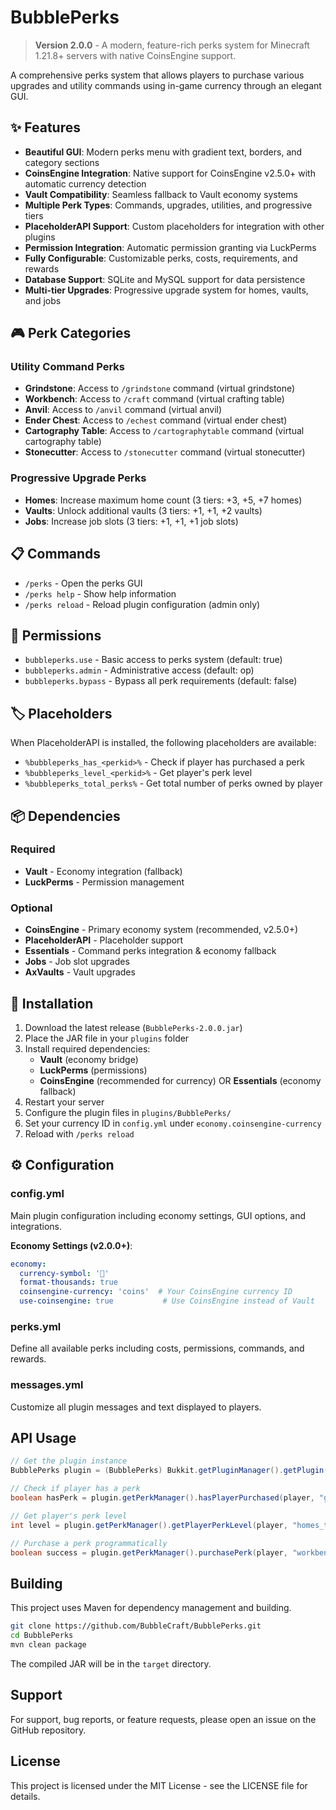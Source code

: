 # BubblePerks

> **Version 2.0.0** - A modern, feature-rich perks system for Minecraft 1.21.8+ servers with native CoinsEngine support.

A comprehensive perks system that allows players to purchase various upgrades and utility commands using in-game currency through an elegant GUI.

## ✨ Features

- **Beautiful GUI**: Modern perks menu with gradient text, borders, and category sections
- **CoinsEngine Integration**: Native support for CoinsEngine v2.5.0+ with automatic currency detection
- **Vault Compatibility**: Seamless fallback to Vault economy systems
- **Multiple Perk Types**: Commands, upgrades, utilities, and progressive tiers
- **PlaceholderAPI Support**: Custom placeholders for integration with other plugins
- **Permission Integration**: Automatic permission granting via LuckPerms
- **Fully Configurable**: Customizable perks, costs, requirements, and rewards
- **Database Support**: SQLite and MySQL support for data persistence
- **Multi-tier Upgrades**: Progressive upgrade system for homes, vaults, and jobs

## 🎮 Perk Categories

### Utility Command Perks
- **Grindstone**: Access to `/grindstone` command (virtual grindstone)
- **Workbench**: Access to `/craft` command (virtual crafting table)
- **Anvil**: Access to `/anvil` command (virtual anvil)
- **Ender Chest**: Access to `/echest` command (virtual ender chest)
- **Cartography Table**: Access to `/cartographytable` command (virtual cartography table)
- **Stonecutter**: Access to `/stonecutter` command (virtual stonecutter)

### Progressive Upgrade Perks
- **Homes**: Increase maximum home count (3 tiers: +3, +5, +7 homes)
- **Vaults**: Unlock additional vaults (3 tiers: +1, +1, +2 vaults)
- **Jobs**: Increase job slots (3 tiers: +1, +1, +1 job slots)


## 📋 Commands

- `/perks` - Open the perks GUI
- `/perks help` - Show help information
- `/perks reload` - Reload plugin configuration (admin only)

## 🔐 Permissions

- `bubbleperks.use` - Basic access to perks system (default: true)
- `bubbleperks.admin` - Administrative access (default: op)
- `bubbleperks.bypass` - Bypass all perk requirements (default: false)

## 🏷️ Placeholders

When PlaceholderAPI is installed, the following placeholders are available:

- `%bubbleperks_has_<perkid>%` - Check if player has purchased a perk
- `%bubbleperks_level_<perkid>%` - Get player's perk level
- `%bubbleperks_total_perks%` - Get total number of perks owned by player

## 📦 Dependencies

### Required
- **Vault** - Economy integration (fallback)
- **LuckPerms** - Permission management

### Optional
- **CoinsEngine** - Primary economy system (recommended, v2.5.0+)
- **PlaceholderAPI** - Placeholder support
- **Essentials** - Command perks integration & economy fallback
- **Jobs** - Job slot upgrades
- **AxVaults** - Vault upgrades

## 🚀 Installation

1. Download the latest release (`BubblePerks-2.0.0.jar`)
2. Place the JAR file in your `plugins` folder
3. Install required dependencies:
   - **Vault** (economy bridge)
   - **LuckPerms** (permissions)
   - **CoinsEngine** (recommended for currency) OR **Essentials** (economy fallback)
4. Restart your server
5. Configure the plugin files in `plugins/BubblePerks/`
6. Set your currency ID in `config.yml` under `economy.coinsengine-currency`
7. Reload with `/perks reload`

## ⚙️ Configuration

### config.yml
Main plugin configuration including economy settings, GUI options, and integrations.

**Economy Settings (v2.0.0+)**:
```yaml
economy:
  currency-symbol: '🫧'
  format-thousands: true
  coinsengine-currency: 'coins'  # Your CoinsEngine currency ID
  use-coinsengine: true           # Use CoinsEngine instead of Vault
```


### perks.yml
Define all available perks including costs, permissions, commands, and rewards.

### messages.yml
Customize all plugin messages and text displayed to players.

## API Usage

```java
// Get the plugin instance
BubblePerks plugin = (BubblePerks) Bukkit.getPluginManager().getPlugin("BubblePerks");

// Check if player has a perk
boolean hasPerk = plugin.getPerkManager().hasPlayerPurchased(player, "grindstone");

// Get player's perk level
int level = plugin.getPerkManager().getPlayerPerkLevel(player, "homes_tier1");

// Purchase a perk programmatically
boolean success = plugin.getPerkManager().purchasePerk(player, "workbench");
```

## Building

This project uses Maven for dependency management and building.

```bash
git clone https://github.com/BubbleCraft/BubblePerks.git
cd BubblePerks
mvn clean package
```

The compiled JAR will be in the `target` directory.

## Support

For support, bug reports, or feature requests, please open an issue on the GitHub repository.

## License

This project is licensed under the MIT License - see the LICENSE file for details.
